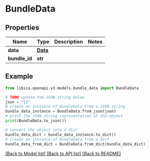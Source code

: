 # BundleData


## Properties

Name | Type | Description | Notes
------------ | ------------- | ------------- | -------------
**data** | [**Data**](Data.md) |  | 
**bundle_id** | **str** |  | 

## Example

```python
from libica.openapi.v3.models.bundle_data import BundleData

# TODO update the JSON string below
json = "{}"
# create an instance of BundleData from a JSON string
bundle_data_instance = BundleData.from_json(json)
# print the JSON string representation of the object
print(BundleData.to_json())

# convert the object into a dict
bundle_data_dict = bundle_data_instance.to_dict()
# create an instance of BundleData from a dict
bundle_data_from_dict = BundleData.from_dict(bundle_data_dict)
```
[[Back to Model list]](../README.md#documentation-for-models) [[Back to API list]](../README.md#documentation-for-api-endpoints) [[Back to README]](../README.md)


